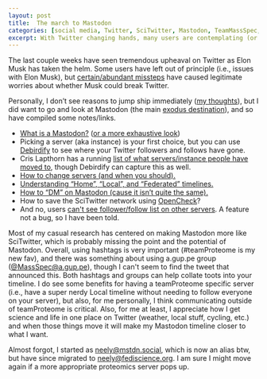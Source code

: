 ```yaml
---
layout: post
title:  The march to Mastodon
categories: [social media, Twitter, SciTwitter, Mastodon, TeamMassSpec, teamProteome]
excerpt: With Twitter changing hands, many users are contemplating (or have already ) left SciTwitter for Mastodon. 
---
```


The last couple weeks have seen tremendous upheaval on Twitter as Elon Musk has taken the helm. Some users have left out of principle (i.e., issues with Elon Musk), but [certain/abundant missteps](https://twitter.com/christapeterso/status/1592317592966168576?s=20&t=48fKAx9eQ9G3x0__XmnLEA) have caused legitimate worries about whether Musk could break Twitter.

Personally, I don’t see reasons to jump ship immediately ([my thoughts](https://twitter.com/neely615/status/1590329563414159361?s=20&t=Lgv2-j8ElmhsPf3-PKOvZA)), but I did want to go and look at Mastodon (the main [exodus destination](https://techcrunch.com/2022/11/11/numerous-social-apps-see-gains-in-wake-of-twitter-chaos-new-data-shows/)), and so have compiled some notes/links.

- [What is a Mastodon?](https://techcrunch.com/2022/11/08/what-is-mastodon/) ([or a more exhaustive look](https://blog.djnavarro.net/posts/2022-11-03_what-i-know-about-mastodon/))
- Picking a server (aka instance) is your first choice, but you can use [Debirdify](https://pruvisto.org/debirdify/) to see where your Twitter followers and follows have gone.
- Cris Lapthorn has a running [list of what servers/instance people have moved to](https://twitter.com/makingions/status/1590160421931352064?s=20&t=Lgv2-j8ElmhsPf3-PKOvZA), though Debirdify can capture this as well.
- [How to change servers (and when you should).]( https://screenrant.com/mastodon-change-servers-migrate-account-how/)
- [Understanding “Home”, “Local”, and “Federated” timelines.](https://queer.party/@cassolotl/108195007013414698)
- [How to “DM” on Mastodon (cause it isn’t quite the same).]( https://gizmodo.com/mastodon-how-to-dm-send-messages-twitter-1849759852)
- How to save the SciTwitter network using [OpenCheck](https://opencheck.is/scitwitter)?
- And no, users [can't see follower/follow list on other servers](https://www.reddit.com/r/Mastodon/comments/yrjq1y/seeing_followers_from_other_servers/). A feature not a bug, so I have been told.

Most of my casual research has centered on making Mastodon more like SciTwitter, which is probably missing the point and the potential of Mastodon. Overall, using hashtags is very important (#teamProteome is my new fav), and there was something about using a.gup.pe group ([@MassSpec@a.gup.pe](https://a.gup.pe/u/massspec)), though I can't seem to find the tweet that announced this. Both hashtags and groups can help collate toots into your timeline. I do see some benefits for having a teamProteome specific server (i.e., have a super nerdy Local timeline without needing to follow everyone on your server), but also, for me personally, I think communicating outside of teamProteome is critical. Also, for me at least, I appreciate how I get science and life in one place on Twitter (weather, local stuff, cycling, etc.) and when those things move it will make my Mastodon timeline closer to what I want.

Almost forgot, I started as [neely@mstdn.social](https://mstdn.social/@neely), which is now an alias btw, but have since migrated to [neely@fediscience.org](https://fediscience.org/@neely). I am sure I might move again if a more appropriate proteomics server pops up.


&nbsp;  
&nbsp;  
&nbsp;  

